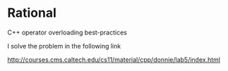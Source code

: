 # Rational
C++ operator overloading best-practices

I solve the problem in the following link

http://courses.cms.caltech.edu/cs11/material/cpp/donnie/lab5/index.html
